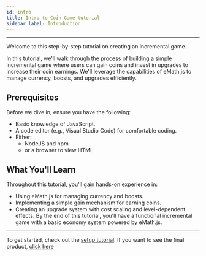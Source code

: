 ```yaml
---
id: intro
title: Intro to Coin Game tutorial
sidebar_label: Introduction
---
```


---

Welcome to this step-by-step tutorial on creating an incremental game.

In this tutorial, we'll walk through the process of building a simple incremental game where users can gain coins and invest in upgrades to increase their coin earnings. We'll leverage the capabilities of eMath.js to manage currency, boosts, and upgrades efficiently.

## Prerequisites

Before we dive in, ensure you have the following:

- Basic knowledge of JavaScript.
- A code editor (e.g., Visual Studio Code) for comfortable coding.
- Either:
	- NodeJS and npm
	- or a browser to view HTML

## What You'll Learn
Throughout this tutorial, you'll gain hands-on experience in:

- Using eMath.js for managing currency and boosts.
- Implementing a simple gain mechanism for earning coins.
- Creating an upgrade system with cost scaling and level-dependent effects.
By the end of this tutorial, you'll have a functional incremental game with a basic economy system powered by eMath.js.

---

To get started, check out the [setup tutorial](./setup). If you want to see the final product, [click here](https://github.com/xShadowBlade/emath.js/tree/main/website/docs/tutorials/coinGame/code)